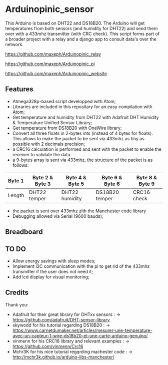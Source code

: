 # Arduinopinic_sensor
This Arduino is based on DHT22 and DS18B20. The Arduino will get temperatures from both sensors (and humidity for DHT22) and send them over with a 433mhz transmitter (with CRC check). This script forms part of a broader project with a relay and a django app to consult data's over the network.

https://github.com/maxeph/Arduinopinic_relay

https://github.com/maxeph/Arduinopinic_pi

https://github.com/maxeph/Arduinopinic_website


## Features

- Atmega328p-based script developped with Atom;
- Libraries are included in this repositary for an easy compilation with Atom;
- Get temperature and humidity from DHT22 with Adafruit DHT Humidity & Temperature Unified Sensor Library;
- Get temperature from DS18B20 with OneWire library;
- Convert all three floats in 2-bytes ints (instead of 4 bytes for floats). This allows to make the packet to be sent via 433mhz as tiny as possible with 2 decimals precision;
- a CRC16 calculation is performed and sent with the packet to enable the receiver to validate the data.
- a 9-bytes array is sent via 433mhz, the structure of the packet is as follows:

| Byte 1  | Byte 2 & Byte 3 | Byte 4 & Byte 5 |  Byte 6 & Byte 6 | Byte 8 & Byte 9|
| ------------- | ------------- | ------------- | ------------- | ------------- |
| Length  | DHT22 temper | DHT22 humidity | DS18B20 temper | CRC16 check
- the packet is sent over 433mhz zith the Manchester code library
- Debugging allowed via Serial (9600 bauds);


## Breadboard




## TO DO
- Allow energy savings with sleep modes;
- Implement I2C communication with the pi to get rid of the 433mhz transmitter if the user does not need it;
- Add lcd display for visual monitoring;


## Credits

Thank you:
- Adafruit for their great library for DHTxx sensors :
	-> https://github.com/adafruit/DHT-sensor-library
- skywodd for his tutorial regarding DS18B20 :
	-> https://www.carnetdumaker.net/articles/mesurer-une-temperature-avec-un-capteur-1-wire-ds18b20-et-une-carte-arduino-genuino/
- vinmenn for his CRC16 library and relevant examples :
	-> https://github.com/vinmenn/Crc16
- Mchr3K for his nice tutorial regqrding machester code :
		-> http://mchr3k.github.io/arduino-libs-manchester/
